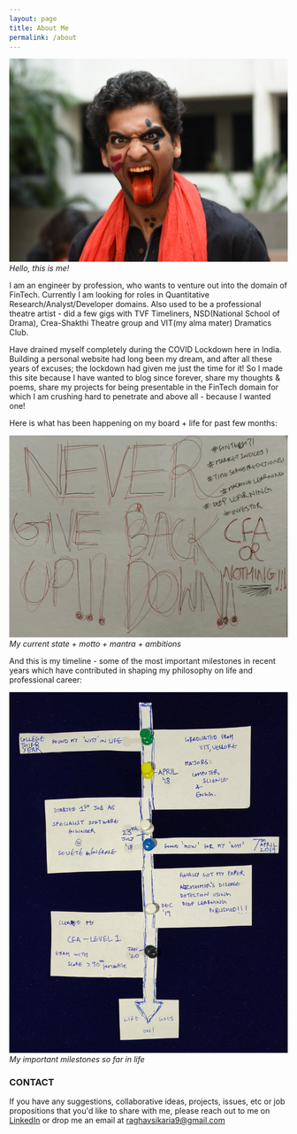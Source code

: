 ```yaml
---
layout: page
title: About Me
permalink: /about
---
```


![A photo of me](assets/about_me/my_profile.jpg)
*Hello, this is me!*

I am an engineer by profession, who wants to venture out into the domain of FinTech. Currently I am looking for roles in Quantitative Research/Analyst/Developer domains. Also used to be a professional theatre artist - did a few gigs with TVF Timeliners, NSD(National School of Drama), Crea-Shakthi Theatre group and VIT(my alma mater) Dramatics Club.

Have drained myself completely during the COVID Lockdown here in India. Building a personal website had long been my dream, and after all these years of excuses; the lockdown had given me just the time for it! So I made this site because I have wanted to blog since forever, share my thoughts & poems, share my projects for being presentable in the FinTech domain for which I am crushing hard to penetrate and above all - because I wanted one!

Here is what has been happening on my board + life for past few months:

![My current status](assets/about_me/current_status.jpg)
*My current state + motto + mantra + ambitions*

And this is my timeline - some of the most important milestones in recent years which have contributed in shaping my philosophy on life and professional career:

![My Timeline](assets/about_me/my_timeline.jpg)
*My important milestones so far in life*

### CONTACT

If you have any suggestions, collaborative ideas, projects, issues, etc or job propositions that you'd like to share with me, please reach out to me on [LinkedIn](https://www.linkedin.com/in/raghavsikaria/) or drop me an email at raghavsikaria9@gmail.com